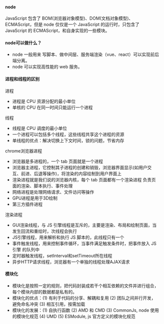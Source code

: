 #### node
JavaScript 包含了 BOM(浏览器对象模型)、DOM(文档对象模型)、ECMAScript，但是 node 仅仅是一个 JavaScript 的运行时，只包含了 JavaScript 的 ECMAScript，和自身实现的一些模块。

#### node可以做什么？
- node 一般用来 写脚本、做中间层、服务端渲染（vue、react）可以实现前后端分离。
- node 可以实现高性能的 web 服务。

#### 进程和线程的区别
进程

- 进程是 CPU 资源分配的最小单位
- 单核的 CPU 在同一时间只能运行一个进程

线程
- 线程是 CPU 调度的最小单位
- 一个进程可以包括多个线程，这些线程共享这个进程的资源
- 单线程的优点：解决切换上下文时间，锁的问题，节省内存

chrome浏览器进程
- 浏览器是多进程的，一个 tab 页面就是一个进程
- 浏览器主进程，它控制其子进程的创建和销毁，浏览器界面显示(如用户交互、前进、后退等操作)，将渲染的内容绘制到用户界面上
- 渲染进程就是我们说的浏览器内核，每个 tab 页面都有一个渲染进程 负责页面的渲染、脚本执行、事件处理
- 网络进程是处理网络请求、文件访问等操作
- GPU进程是用于3D绘制
- 第三方插件进程

渲染进程
- GUI渲染线程，与 JS 引擎线程是互斥的，主要是渲染、布局和绘制页面，当发生回流和重绘时，次线程会执行
- JS引擎线程，用来解析和执行 JS 脚本的，此线程只有一个
- 事件触发线程，用来控制事件循环，当事件满足触发条件时，把事件放入 JS引擎 的队列中
- 定时器触发线程，setInterval和setTimeout所在线程
- 异步HTTP请求线程，浏览器有一个单独的线程处理AJAX请求

#### 模块化
- 模块化是按照一定的规则，把代码封装成若干个相互依赖的文件并进行组合，每个模块内部的数据都是私有的。
- 模块化的优点：(1) 有利于代码的分享、解耦和复用 (2) 团队之间并行开发，避免命名冲突 (3) 相互引用，按需加载
- 模块化的发展：(1) 自执行函数 (2) AMD 和 CMD (3) CommonJs, node 使用的模块化规范 (4) UMD (5) ESModule, js 官方定义的模块化规范